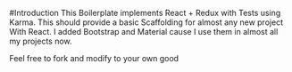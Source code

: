 #Introduction
This Boilerplate implements React + Redux with Tests using Karma. This should provide a basic Scaffolding for almost any
new project With React. I added Bootstrap and Material cause I use them in almost all my projects now.

Feel free to fork and modify to your own good
